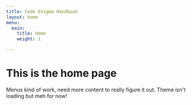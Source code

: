 ```yaml
---
title: Code Enigma Handbook
layout: home
menu:
  main:
    title: Home
    weight: 1

---
```

# This is the home page

Menus kind of work, need more content to really figure it out.
Theme isn't loading but meh for now!
